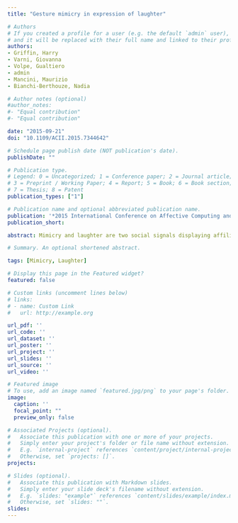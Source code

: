 ```yaml
---
title: "Gesture mimicry in expression of laughter"

# Authors
# If you created a profile for a user (e.g. the default `admin` user), write the username (folder name) here 
# and it will be replaced with their full name and linked to their profile.
authors:
- Griffin, Harry 
- Varni, Giovanna
- Volpe, Gualtiero
- admin
- Mancini, Maurizio 
- Bianchi-Berthouze, Nadia

# Author notes (optional)
#author_notes:
#- "Equal contribution"
#- "Equal contribution"

date: "2015-09-21"
doi: "10.1109/ACII.2015.7344642"

# Schedule page publish date (NOT publication's date).
publishDate: ""

# Publication type.
# Legend: 0 = Uncategorized; 1 = Conference paper; 2 = Journal article;
# 3 = Preprint / Working Paper; 4 = Report; 5 = Book; 6 = Book section;
# 7 = Thesis; 8 = Patent
publication_types: ["1"]

# Publication name and optional abbreviated publication name.
publication: '*2015 International Conference on Affective Computing and Intelligent Interaction, ACII 2015*, 677--683'
publication_short: 

abstract: Mimicry and laughter are two social signals displaying affiliation among people. To date, however, their relationship remains uninvestigated and relatively unexploited in designing the behaviour of robots and virtual characters. This paper presents an experiment aimed at examining how laughter and mimicry are related. The hypothesis is that hand movements a person produces during a laughter episode are mimicked through equivalent or other hand movements other participants in the interaction produce when they laugh. To investigate this, we analysed mimicry at two levels of specificity during laughter and non-laughter periods in a playful triadic social interaction. Changes in mimicry rates over the whole interaction were analysed as well as possible leader-follower relationships. Results show that hand movement rates were varied and strongly dependent on group. Even though hand movement are more frequent during laughter, mimicry does not increase. Mimicry levels, however, increase over the course of a session indicating that familiarity and comfort may increase emotional contagion.

# Summary. An optional shortened abstract.

tags: [Mimicry, Laughter]

# Display this page in the Featured widget?
featured: false

# Custom links (uncomment lines below)
# links:
# - name: Custom Link
#   url: http://example.org

url_pdf: ''
url_code: ''
url_dataset: ''
url_poster: ''
url_project: ''
url_slides: ''
url_source: ''
url_video: ''

# Featured image
# To use, add an image named `featured.jpg/png` to your page's folder. 
image:
  caption: ''
  focal_point: ""
  preview_only: false

# Associated Projects (optional).
#   Associate this publication with one or more of your projects.
#   Simply enter your project's folder or file name without extension.
#   E.g. `internal-project` references `content/project/internal-project/index.md`.
#   Otherwise, set `projects: []`.
projects:

# Slides (optional).
#   Associate this publication with Markdown slides.
#   Simply enter your slide deck's filename without extension.
#   E.g. `slides: "example"` references `content/slides/example/index.md`.
#   Otherwise, set `slides: ""`.
slides: 
---
```

